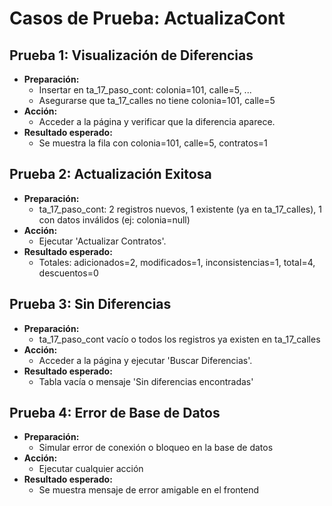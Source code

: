 # Casos de Prueba: ActualizaCont

## Prueba 1: Visualización de Diferencias
- **Preparación:**
  - Insertar en ta_17_paso_cont: colonia=101, calle=5, ...
  - Asegurarse que ta_17_calles no tiene colonia=101, calle=5
- **Acción:**
  - Acceder a la página y verificar que la diferencia aparece.
- **Resultado esperado:**
  - Se muestra la fila con colonia=101, calle=5, contratos=1

## Prueba 2: Actualización Exitosa
- **Preparación:**
  - ta_17_paso_cont: 2 registros nuevos, 1 existente (ya en ta_17_calles), 1 con datos inválidos (ej: colonia=null)
- **Acción:**
  - Ejecutar 'Actualizar Contratos'.
- **Resultado esperado:**
  - Totales: adicionados=2, modificados=1, inconsistencias=1, total=4, descuentos=0

## Prueba 3: Sin Diferencias
- **Preparación:**
  - ta_17_paso_cont vacío o todos los registros ya existen en ta_17_calles
- **Acción:**
  - Acceder a la página y ejecutar 'Buscar Diferencias'.
- **Resultado esperado:**
  - Tabla vacía o mensaje 'Sin diferencias encontradas'

## Prueba 4: Error de Base de Datos
- **Preparación:**
  - Simular error de conexión o bloqueo en la base de datos
- **Acción:**
  - Ejecutar cualquier acción
- **Resultado esperado:**
  - Se muestra mensaje de error amigable en el frontend
